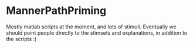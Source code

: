 # MannerPathPriming

Mostly matlab scripts at the moment, and lots of stimuli. Eventually we should point people directly to the stimsets and explanations, in addition to the scripts :)
